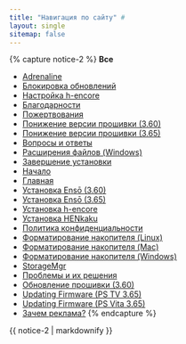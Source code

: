 ```yaml
---
title: "Навигация по сайту" #
layout: single
sitemap: false
---
```


{% capture notice-2 %}
**Все**

+ [Adrenaline](adrenaline)
+ [Блокировка обновлений](blocking-updates)
+ [Настройка h-encore](configuring-h-encore)
+ [Благодарности](credits)
+ [Пожертвования](donations)
+ [Понижение версии прошивки (3.60)](downgrading-firmware-360)
+ [Понижение версии прошивки (3.65)](downgrading-firmware-365)
+ [Вопросы и ответы](faq)
+ [Расширения файлов (Windows)](file-extensions-windows)
+ [Завершение установки](finalizing-setup)
+ [Начало](get-started)
+ [Главная](/)
+ [Установка Ensō (3.60)](installing-enso-360)
+ [Установка Ensō (3.65)](installing-enso)
+ [Установка h-encore](installing-h-encore)
+ [Установка HENkaku](installing-henkaku)
+ [Политика конфиденциальности](privacy-policy)
+ [Форматирование накопителя (Linux)](storage-format-linux)
+ [Форматирование накопителя (Mac)](storage-format-mac)
+ [Форматирование накопителя (Windows)](storage-format-windows)
+ [StorageMgr](storagemgr)
+ [Проблемы и их решения](troubleshooting)
+ [Обновление прошивки (3.60)](updating-firmware-360)
+ [Updating Firmware (PS TV 3.65)](updating-firmware-ps-tv-365)
+ [Updating Firmware (PS Vita 3.65)](updating-firmware-ps-vita-365)
+ [Зачем реклама?](why-ads)
{% endcapture %}
<div class="notice--primary">{{ notice-2 | markdownify }}</div>
